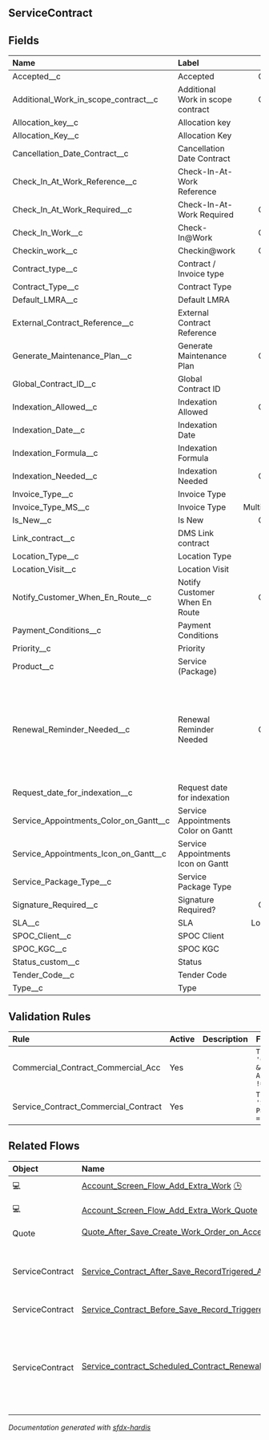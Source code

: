 ## ServiceContract

<!-- Object description -->

## Fields

| Name      | Label | Type | Description |
| :-------- | :---- | :--: | :---------- | 
| Accepted__c | Accepted | Checkbox | <!-- --> |
| Additional_Work_in_scope_contract__c | Additional Work in scope contract | Checkbox | <!-- --> |
| Allocation_key__c | Allocation key | Text | <!-- --> |
| Allocation_Key__c | Allocation Key | Html | <!-- --> |
| Cancellation_Date_Contract__c | Cancellation Date Contract | Date | <!-- --> |
| Check_In_At_Work_Reference__c | Check-In-At-Work Reference | Text | <!-- --> |
| Check_In_At_Work_Required__c | Check-In-At-Work Required | Checkbox | <!-- --> |
| Check_In_Work__c | Check-In@Work | Checkbox | <!-- --> |
| Checkin_work__c | Checkin@work | Checkbox | <!-- --> |
| Contract_type__c | Contract / Invoice type | Picklist | <!-- --> |
| Contract_Type__c | Contract Type | Picklist | <!-- --> |
| Default_LMRA__c | Default LMRA | Picklist | <!-- --> |
| External_Contract_Reference__c | External Contract Reference | TextArea | <!-- --> |
| Generate_Maintenance_Plan__c | Generate Maintenance Plan | Checkbox | <!-- --> |
| Global_Contract_ID__c | Global Contract ID | Text | <!-- --> |
| Indexation_Allowed__c | Indexation Allowed | Checkbox | <!-- --> |
| Indexation_Date__c | Indexation Date | Date | <!-- --> |
| Indexation_Formula__c | Indexation Formula | TextArea | <!-- --> |
| Indexation_Needed__c | Indexation Needed | Checkbox | <!-- --> |
| Invoice_Type__c | Invoice Type | Picklist | <!-- --> |
| Invoice_Type_MS__c | Invoice Type | MultiselectPicklist | <!-- --> |
| Is_New__c | Is New | Checkbox | <!-- --> |
| Link_contract__c | DMS Link contract | Url | <!-- --> |
| Location_Type__c | Location Type | Picklist | <!-- --> |
| Location_Visit__c | Location Visit | Picklist | <!-- --> |
| Notify_Customer_When_En_Route__c | Notify Customer When En Route | Checkbox | <!-- --> |
| Payment_Conditions__c | Payment Conditions | Picklist | <!-- --> |
| Priority__c | Priority | Picklist | <!-- --> |
| Product__c | Service (Package) | Lookup | <!-- --> |
| Renewal_Reminder_Needed__c | Renewal Reminder Needed | Checkbox | used in a flow to indicate if a renewal remnder needs to be sent (if End date = Today - 90 days) |
| Request_date_for_indexation__c | Request date for indexation | Date | <!-- --> |
| Service_Appointments_Color_on_Gantt__c | Service Appointments Color on Gantt | Text | <!-- --> |
| Service_Appointments_Icon_on_Gantt__c | Service Appointments Icon on Gantt | Url | <!-- --> |
| Service_Package_Type__c | Service Package Type | Picklist | <!-- --> |
| Signature_Required__c | Signature Required? | Checkbox | <!-- --> |
| SLA__c | SLA | LongTextArea | <!-- --> |
| SPOC_Client__c | SPOC Client | Lookup | <!-- --> |
| SPOC_KGC__c | SPOC KGC | Lookup | <!-- --> |
| Status_custom__c | Status | Picklist | <!-- --> |
| Tender_Code__c | Tender Code | Text | <!-- --> |
| Type__c | Type | Picklist | <!-- --> |

## Validation Rules

| Rule      | Active | Description | Formula |
| :-------- | :---- | :---------- | :------ |
| Commercial_Contract_Commercial_Acc | Yes |  | `TEXT(Type__c) = 'Commercial Agreement' &&  Account.RecordType.Name != 'Commercial Account'` |
| Service_Contract_Commercial_Contract | Yes |  | `TEXT(Type__c) = 'Service Contract' &&  ParentServiceContractId = ''` |


## Related Flows

| Object | Name      | Type | Description |
| :----  | :-------- | :--: | :---------- | 
| 💻 | [Account_Screen_Flow_Add_Extra_Work](../flows/Account_Screen_Flow_Add_Extra_Work.md) [🕒](../flows/Account_Screen_Flow_Add_Extra_Work-history.md) |  Screen Flow | <!-- --> |
| 💻 | [Account_Screen_Flow_Add_Extra_Work_Quote](../flows/Account_Screen_Flow_Add_Extra_Work_Quote.md) |  Screen Flow | <!-- --> |
| Quote | [Quote_After_Save_Create_Work_Order_on_Acceptance](../flows/Quote_After_Save_Create_Work_Order_on_Acceptance.md) [🕒](../flows/Quote_After_Save_Create_Work_Order_on_Acceptance-history.md) |  Record After Save | <!-- --> |
| ServiceContract | [Service_Contract_After_Save_RecordTrigered_Account_Fields_duplication](../flows/Service_Contract_After_Save_RecordTrigered_Account_Fields_duplication.md) |  Record After Save | Takes over account fields on the service contract |
| ServiceContract | [Service_Contract_Before_Save_Record_Triggered_Set_Pricebook2Id](../flows/Service_Contract_Before_Save_Record_Triggered_Set_Pricebook2Id.md) |  Record After Save | <!-- --> |
| ServiceContract | [Service_contract_Scheduled_Contract_Renewal_Reminder](../flows/Service_contract_Scheduled_Contract_Renewal_Reminder.md) [🕒](../flows/Service_contract_Scheduled_Contract_Renewal_Reminder-history.md) |  Scheduled | sends reminder mail to the contract manager 3 months before the end of a contract |


_Documentation generated with [sfdx-hardis](https://sfdx-hardis.cloudity.com)_
